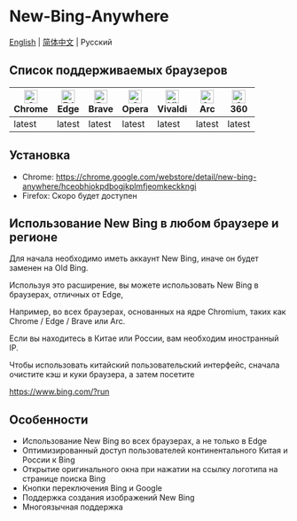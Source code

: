 # New-Bing-Anywhere

[English](README.md) | [简体中文](README.zh-CN.md) | Русский

## Список поддерживаемых браузеров

| [<img src="https://raw.githubusercontent.com/alrra/browser-logos/main/src/chrome/chrome_48x48.png" alt="Chrome" width="24px" height="24px" />](https://www.google.com/chrome/)<br/>Chrome | [<img src="https://raw.githubusercontent.com/alrra/browser-logos/main/src/edge/edge_48x48.png" alt="Edge" width="24px" height="24px" />](https://www.microsoft.com/edge)<br/>Edge | [<img src="https://raw.githubusercontent.com/alrra/browser-logos/main/src/brave/brave_48x48.png" alt="Brave" width="24px" height="24px" />](https://brave.com/)<br/>Brave | [<img src="https://raw.githubusercontent.com/alrra/browser-logos/main/src/opera/opera_48x48.png" alt="Opera" width="24px" height="24px" />](https://www.opera.com/)<br/>Opera | [<img src="https://raw.githubusercontent.com/alrra/browser-logos/main/src/vivaldi/vivaldi_48x48.png" alt="Vivaldi" width="24px" height="24px" />](https://vivaldi.com/)<br/>Vivaldi  | [<img src="https://arc.net/favicon.png" alt="Arc" width="24px" height="24px" />](https://arc.net/)<br/>Arc  | [<img src="https://raw.githubusercontent.com/alrra/browser-logos/main/src/archive/360-secure/360-secure_48x48.png" alt="360 Secure" width="24px" height="24px" />](https://browser.360.cn/)<br/>360 
| --------- | --------- | --------- | --------- | --------- | --------- | --------- |
| latest | latest | latest | latest | latest | latest | latest |

## Установка

* Chrome: <https://chrome.google.com/webstore/detail/new-bing-anywhere/hceobhjokpdbogjkplmfjeomkeckkngi>
* Firefox: Скоро будет доступен

## Использование New Bing в любом браузере и регионе

Для начала необходимо иметь аккаунт New Bing, иначе он будет заменен на Old Bing.

Используя это расширение, вы можете использовать New Bing в браузерах, отличных от Edge,

Например, во всех браузерах, основанных на ядре Chromium, таких как Chrome / Edge / Brave или Arc.

Если вы находитесь в Китае или России, вам необходим иностранный IP.

Чтобы использовать китайский пользовательский интерфейс, сначала очистите кэш и куки браузера, а затем посетите

https://www.bing.com/?run

## Особенности

* Использование New Bing во всех браузерах, а не только в Edge
* Оптимизированный доступ пользователей континентального Китая и России к Bing
* Открытие оригинального окна при нажатии на ссылку логотипа на странице поиска Bing
* Кнопки переключения Bing и Google
* Поддержка создания изображений New Bing
* Многоязычная поддержка
